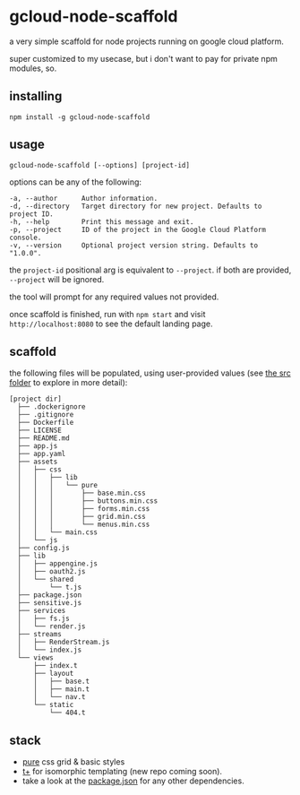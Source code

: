 # gcloud-node-scaffold

a very simple scaffold for node projects running on google cloud platform.

super customized to my usecase, but i don't want to pay for private npm modules, so.

## installing

`npm install -g gcloud-node-scaffold`

## usage

`gcloud-node-scaffold [--options] [project-id]`

options can be any of the following:

    -a, --author      Author information.
    -d, --directory   Target directory for new project. Defaults to project ID.
    -h, --help        Print this message and exit.
    -p, --project     ID of the project in the Google Cloud Platform console.
    -v, --version     Optional project version string. Defaults to "1.0.0".

the `project-id` positional arg is equivalent to `--project`. if both are provided, `--project` will be ignored.

the tool will prompt for any required values not provided.

once scaffold is finished, run with `npm start` and visit `http://localhost:8080` to see the default landing page.

## scaffold

the following files will be populated, using user-provided values (see [the src folder](https://github.com/davidrekow/gcloud-node-scaffold/tree/master/src/) to explore in more detail):
    
    [project dir]
      ├── .dockerignore
      ├── .gitignore
      ├── Dockerfile
      ├── LICENSE
      ├── README.md
      ├── app.js
      ├── app.yaml
      ├── assets
      │   ├── css
      │   │   ├── lib
      │   │   │   └── pure
      │   │   │       ├── base.min.css
      │   │   │       ├── buttons.min.css
      │   │   │       ├── forms.min.css
      │   │   │       ├── grid.min.css
      │   │   │       └── menus.min.css
      │   │   └── main.css
      │   └── js
      ├── config.js
      ├── lib
      │   ├── appengine.js
      │   ├── oauth2.js
      │   └── shared
      │       └── t.js
      ├── package.json
      ├── sensitive.js
      ├── services
      │   ├── fs.js
      │   └── render.js
      ├── streams
      │   ├── RenderStream.js
      │   └── index.js
      └── views
          ├── index.t
          ├── layout
          │   ├── base.t
          │   ├── main.t
          │   └── nav.t
          └── static
              └── 404.t

## stack
- [pure](https://github.com/yahoo/pure) css grid & basic styles
- [t+](https://github.com/davidrekow/t) for isomorphic templating (new repo coming soon).
- take a look at the [package.json](https://github.com/davidrekow/gcloud-node-scaffold/tree/master/package.json) for any other dependencies.
